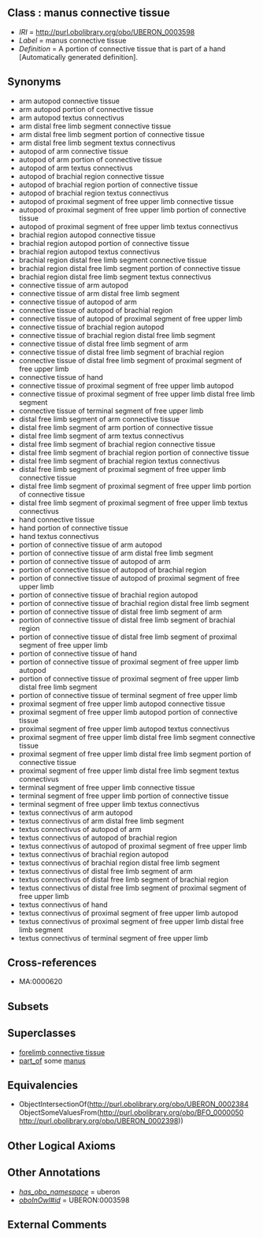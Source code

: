 
## Class : manus connective tissue

 * *IRI* = http://purl.obolibrary.org/obo/UBERON_0003598
 * *Label* = manus connective tissue
 * *Definition* = A portion of connective tissue that is part of a hand [Automatically generated definition].

## Synonyms

 * arm autopod connective tissue
 * arm autopod portion of connective tissue
 * arm autopod textus connectivus
 * arm distal free limb segment connective tissue
 * arm distal free limb segment portion of connective tissue
 * arm distal free limb segment textus connectivus
 * autopod of arm connective tissue
 * autopod of arm portion of connective tissue
 * autopod of arm textus connectivus
 * autopod of brachial region connective tissue
 * autopod of brachial region portion of connective tissue
 * autopod of brachial region textus connectivus
 * autopod of proximal segment of free upper limb connective tissue
 * autopod of proximal segment of free upper limb portion of connective tissue
 * autopod of proximal segment of free upper limb textus connectivus
 * brachial region autopod connective tissue
 * brachial region autopod portion of connective tissue
 * brachial region autopod textus connectivus
 * brachial region distal free limb segment connective tissue
 * brachial region distal free limb segment portion of connective tissue
 * brachial region distal free limb segment textus connectivus
 * connective tissue of arm autopod
 * connective tissue of arm distal free limb segment
 * connective tissue of autopod of arm
 * connective tissue of autopod of brachial region
 * connective tissue of autopod of proximal segment of free upper limb
 * connective tissue of brachial region autopod
 * connective tissue of brachial region distal free limb segment
 * connective tissue of distal free limb segment of arm
 * connective tissue of distal free limb segment of brachial region
 * connective tissue of distal free limb segment of proximal segment of free upper limb
 * connective tissue of hand
 * connective tissue of proximal segment of free upper limb autopod
 * connective tissue of proximal segment of free upper limb distal free limb segment
 * connective tissue of terminal segment of free upper limb
 * distal free limb segment of arm connective tissue
 * distal free limb segment of arm portion of connective tissue
 * distal free limb segment of arm textus connectivus
 * distal free limb segment of brachial region connective tissue
 * distal free limb segment of brachial region portion of connective tissue
 * distal free limb segment of brachial region textus connectivus
 * distal free limb segment of proximal segment of free upper limb connective tissue
 * distal free limb segment of proximal segment of free upper limb portion of connective tissue
 * distal free limb segment of proximal segment of free upper limb textus connectivus
 * hand connective tissue
 * hand portion of connective tissue
 * hand textus connectivus
 * portion of connective tissue of arm autopod
 * portion of connective tissue of arm distal free limb segment
 * portion of connective tissue of autopod of arm
 * portion of connective tissue of autopod of brachial region
 * portion of connective tissue of autopod of proximal segment of free upper limb
 * portion of connective tissue of brachial region autopod
 * portion of connective tissue of brachial region distal free limb segment
 * portion of connective tissue of distal free limb segment of arm
 * portion of connective tissue of distal free limb segment of brachial region
 * portion of connective tissue of distal free limb segment of proximal segment of free upper limb
 * portion of connective tissue of hand
 * portion of connective tissue of proximal segment of free upper limb autopod
 * portion of connective tissue of proximal segment of free upper limb distal free limb segment
 * portion of connective tissue of terminal segment of free upper limb
 * proximal segment of free upper limb autopod connective tissue
 * proximal segment of free upper limb autopod portion of connective tissue
 * proximal segment of free upper limb autopod textus connectivus
 * proximal segment of free upper limb distal free limb segment connective tissue
 * proximal segment of free upper limb distal free limb segment portion of connective tissue
 * proximal segment of free upper limb distal free limb segment textus connectivus
 * terminal segment of free upper limb connective tissue
 * terminal segment of free upper limb portion of connective tissue
 * terminal segment of free upper limb textus connectivus
 * textus connectivus of arm autopod
 * textus connectivus of arm distal free limb segment
 * textus connectivus of autopod of arm
 * textus connectivus of autopod of brachial region
 * textus connectivus of autopod of proximal segment of free upper limb
 * textus connectivus of brachial region autopod
 * textus connectivus of brachial region distal free limb segment
 * textus connectivus of distal free limb segment of arm
 * textus connectivus of distal free limb segment of brachial region
 * textus connectivus of distal free limb segment of proximal segment of free upper limb
 * textus connectivus of hand
 * textus connectivus of proximal segment of free upper limb autopod
 * textus connectivus of proximal segment of free upper limb distal free limb segment
 * textus connectivus of terminal segment of free upper limb

## Cross-references

 * MA:0000620

## Subsets


## Superclasses

 * [forelimb connective tissue](../../UBERON/88/UBERON_0003588.md)
 * [part_of](../../BFO/50/BFO_0000050.md) some [manus](../../UBERON/98/UBERON_0002398.md)

## Equivalencies

 * ObjectIntersectionOf(<http://purl.obolibrary.org/obo/UBERON_0002384> ObjectSomeValuesFrom(<http://purl.obolibrary.org/obo/BFO_0000050> <http://purl.obolibrary.org/obo/UBERON_0002398>))

## Other Logical Axioms


## Other Annotations

 * *[has_obo_namespace](../../ce/oboInOwl#hasOBONamespace.md)* = uberon
 * *[oboInOwl#id](../../id/oboInOwl#id.md)* = UBERON:0003598

## External Comments

